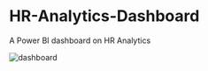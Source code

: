 # HR-Analytics-Dashboard
A Power BI dashboard on HR Analytics

![dashboard](https://github.com/Ashraf-mE/HR-Analytics-Dashboard/tree/main/assests/dashboard.png)
